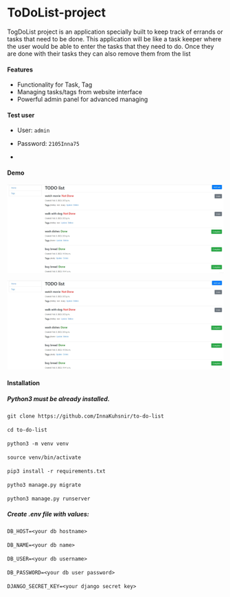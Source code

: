 #  ToDoList-project
TogDoList project is an application specially built to keep track of errands or tasks that need to be done. This application will be like a task keeper where the user would be able to enter the tasks that they need to do. Once they are done with their tasks they can also remove them from the list


#### Features

* Functionality for Task, Tag
* Managing tasks/tags  from website interface
* Powerful admin panel for advanced managing

#### Test user

* User: `admin`

* Password: `2105Inna75`
* 
#### Demo
![ToDoList_project](static/img/photo_5415720814571013236_w.jpg)

![ToDoList_project](static/img/photo_5415720814571013236_w.jpg)

#### Installation
##### Python3 must be already installed.

```
git clone https://github.com/InnaKuhsnir/to-do-list

cd to-do-list

python3 -m venv venv

source venv/bin/activate

pip3 install -r requirements.txt

pytho3 manage.py migrate

python3 manage.py runserver 
```

##### Create .env file with values:

```
DB_HOST=<your db hostname>

DB_NAME=<your db name>

DB_USER=<your db username>

DB_PASSWORD=<your db user password>

DJANGO_SECRET_KEY=<your django secret key>
```
